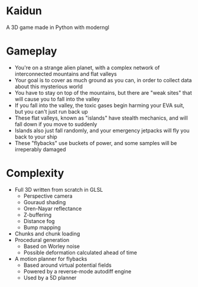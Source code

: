 # Kaidun
A 3D game made in Python with moderngl

# Gameplay

- You're on a strange alien planet, with a complex network of interconnected mountains and flat valleys
- Your goal is to cover as much ground as you can, in order to collect data about this mysterious world
- You have to stay on top of the mountains, but there are "weak sites" that will cause you to fall into the valley
- If you fall into the valley, the toxic gases begin harming your EVA suit, but you can't just run back up
- These flat valleys, known as "islands" have stealth mechanics, and will fall down if you move to suddenly
- Islands also just fall randomly, and your emergency jetpacks will fly you back to your ship
- These "flybacks" use buckets of power, and some samples will be irreperably damaged

# Complexity
- Full 3D written from scratch in GLSL
  - Perspective camera
  - Gouraud shading
  - Oren-Nayar reflectance
  - Z-buffering
  - Distance fog
  - Bump mapping
- Chunks and chunk loading
- Procedural generation
  - Based on Worley noise
  - Possible deformation calculated ahead of time
- A motion planner for flybacks
  - Based around virtual potential fields
  - Powered by a reverse-mode autodiff engine
  - Used by a 5D planner
